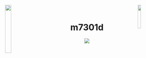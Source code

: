 <img align="left" src="https://static.wikia.nocookie.net/rijon/images/c/cb/349-Feebas.gif/revision/latest?cb=20231210071003" width="20%" style="display:inline; padding-bottom: 40px;"><img align="right" src="https://i.gifer.com/5GpG.gif" width="14%" style="display:inline; padding-bottom: 40px;">
<br>
<p align="center">
    <h1 align="center">m7301d</h1>
</p>
<p align="center">
  <img src="https://readme-typing-svg.herokuapp.com/?lines=Howdy;Welcome+to+my+profile!;Have+a+gander!&font=Fira%20Code&color=%23FFFF00&center=true&width=280&height=50">
</p>